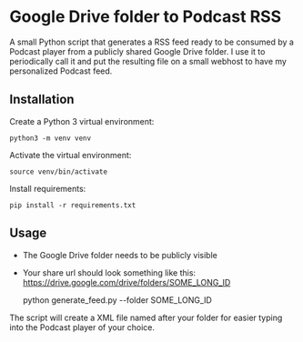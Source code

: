 # Google Drive folder to Podcast RSS

A small Python script that generates a RSS feed ready to be consumed by a Podcast player from a publicly shared Google Drive folder. I use it to periodically call it and put the resulting file on a small webhost to have my personalized Podcast feed.

## Installation

Create a Python 3 virtual environment:

    python3 -m venv venv

Activate the virtual environment:

    source venv/bin/activate

Install requirements:

    pip install -r requirements.txt

## Usage

- The Google Drive folder needs to be publicly visible
- Your share url should look something like this: https://drive.google.com/drive/folders/SOME_LONG_ID


    python generate_feed.py --folder SOME_LONG_ID

The script will create a XML file named after your folder for easier typing into the Podcast player of your choice.
